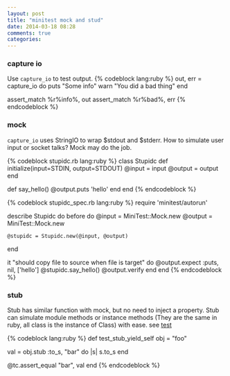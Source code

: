 ```yaml
---
layout: post
title: "minitest mock and stud"
date: 2014-03-18 08:28
comments: true
categories:
---
```


### capture io
Use `capture_io` to test output.
{% codeblock lang:ruby %}
out, err = capture_io do
  puts "Some info"
  warn "You did a bad thing"
end

assert_match %r%info%, out
assert_match %r%bad%, err
{% endcodeblock %}

### mock
`capture_io` uses StringIO to wrap $stdout and $stderr.
How to simulate user input or socket talks? Mock may do the job.

{% codeblock stupidc.rb lang:ruby %}
class Stupidc
  def initialize(input=STDIN, output=STDOUT)
    @input = input
    @output = output
  end

  def say_hello()
    @output.puts 'hello'
  end
end
{% endcodeblock %}



{% codeblock stupidc_spec.rb lang:ruby %}
require 'minitest/autorun'

describe Stupidc do
  before do
    @input = MiniTest::Mock.new
    @output = MiniTest::Mock.new

    @stupidc = Stupidc.new(@input, @output)
  end


  it "should copy file to source when file is target" do
    @output.expect :puts, nil, ['hello']
    @stupidc.say_hello()
    @output.verify
  end
end
{% endcodeblock %}

### stub
Stub has similar function with mock, but no need to inject a property.
Stub can simulate module methods or instance methods (They are the same in ruby, all class is the instance of Class) with ease.
see [test](https://github.com/seattlerb/minitest/blob/master/test/minitest/test_minitest_mock.rb)

{% codeblock lang:ruby %}
def test_stub_yield_self
  obj = "foo"

  val = obj.stub :to_s, "bar" do |s|
    s.to_s
  end

  @tc.assert_equal "bar", val
end
{% endcodeblock %}

